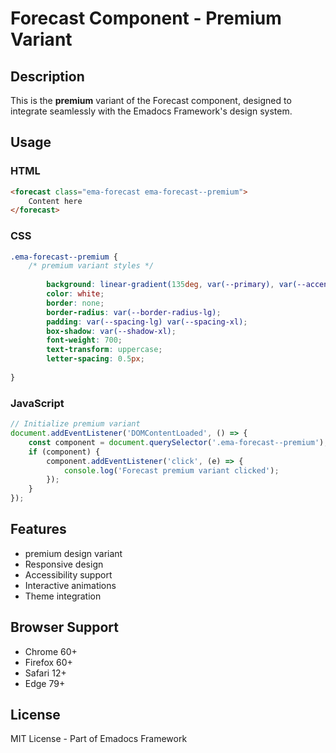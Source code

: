 # Forecast Component - Premium Variant

## Description
This is the **premium** variant of the Forecast component, designed to integrate seamlessly with the Emadocs Framework's design system.

## Usage

### HTML
```html
<forecast class="ema-forecast ema-forecast--premium">
    Content here
</forecast>
```

### CSS
```css
.ema-forecast--premium {
    /* premium variant styles */
    
        background: linear-gradient(135deg, var(--primary), var(--accent));
        color: white;
        border: none;
        border-radius: var(--border-radius-lg);
        padding: var(--spacing-lg) var(--spacing-xl);
        box-shadow: var(--shadow-xl);
        font-weight: 700;
        text-transform: uppercase;
        letter-spacing: 0.5px;
    
}
```

### JavaScript
```javascript
// Initialize premium variant
document.addEventListener('DOMContentLoaded', () => {
    const component = document.querySelector('.ema-forecast--premium');
    if (component) {
        component.addEventListener('click', (e) => {
            console.log('Forecast premium variant clicked');
        });
    }
});
```

## Features
- premium design variant
- Responsive design
- Accessibility support
- Interactive animations
- Theme integration

## Browser Support
- Chrome 60+
- Firefox 60+
- Safari 12+
- Edge 79+

## License
MIT License - Part of Emadocs Framework
